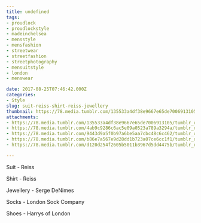 ```yaml
---
title: undefined
tags:
- proudlock
- proudlockstyle
- madeinchelsea
- mensstyle
- mensfashion
- streetwear
- streetfashion
- streetphotography
- mensuitstyle
- london
- menswear

date: 2017-08-25T07:46:42.000Z
categories:
- Style
slug: suit-reiss-shirt-reiss-jewellery
thumbnail: https://78.media.tumblr.com/135533a4df38e9667e65de7006913105/tumblr_ov8dlyPBl81rhrm24o1_540.jpg
attachments:
- https://78.media.tumblr.com/135533a4df38e9667e65de7006913105/tumblr_ov8dlyPBl81rhrm24o1_1280.jpg
- https://78.media.tumblr.com/4ab9c9286c6ac5e09a0523a789a3294a/tumblr_ov8dlyPBl81rhrm24o2_1280.jpg
- https://78.media.tumblr.com/9443d9a5f0b97a6be5aa7cbc48c6c462/tumblr_ov8dlyPBl81rhrm24o3_1280.jpg
- https://78.media.tumblr.com/b86e7a567e9d28dd1b723a07ce6cc1f1/tumblr_ov8dlyPBl81rhrm24o4_1280.jpg
- https://78.media.tumblr.com/d120d254f2605b5011b3967d5dd4475b/tumblr_ov8dlyPBl81rhrm24o5_1280.jpg

---
```


Suit - Reiss 

  Shirt - Reiss 

  Jewellery - Serge DeNimes 

  Socks - London Sock Company 

  Shoes - Harrys of London
